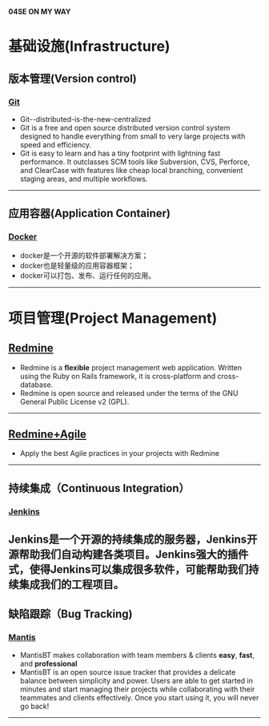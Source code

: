 **04SE ON MY WAY**

# 基础设施(Infrastructure)

## 版本管理(Version control)
### [Git](https://04se.github.io/git)
- Git--distributed-is-the-new-centralized
- Git is a free and open source distributed version control system designed to handle everything from small to very large projects with speed and efficiency.
- Git is easy to learn and has a tiny footprint with lightning fast performance. It outclasses SCM tools like Subversion, CVS, Perforce, and ClearCase with features like cheap local branching, convenient staging areas, and multiple workflows.
-------

## 应用容器(Application Container)
### [Docker](http://www.docker.org.cn/)
- docker是一个开源的软件部署解决方案；
- docker也是轻量级的应用容器框架；
- docker可以打包、发布、运行任何的应用。
-------

# 项目管理(Project Management)
## [Redmine](http://www.redmine.org/)
- Redmine is a **flexible** project management web application. Written using the Ruby on Rails framework, it is cross-platform and cross-database.
- Redmine is open source and released under the terms of the GNU General Public License v2 (GPL).
-------

## [Redmine+Agile](https://www.redmineup.com/pages/plugins/agile)
- Apply the best Agile practices in your projects with Redmine
-------

## 持续集成（Continuous Integration）
### [Jenkins](https://www.w3cschool.cn/jenkins/)
Jenkins是一个开源的持续集成的服务器，Jenkins开源帮助我们自动构建各类项目。Jenkins强大的插件式，使得Jenkins可以集成很多软件，可能帮助我们持续集成我们的工程项目。
-------

## 缺陷跟踪（Bug Tracking)
### [Mantis](http://www.mantisbt.org/)
- MantisBT makes collaboration with team members & clients **easy**, **fast**, and **professional**
- MantisBT is an open source issue tracker that provides a delicate balance between simplicity and power. Users are able to get started in minutes and start managing their projects while collaborating with their teammates and clients effectively. Once you start using it, you will never go back!
-------

